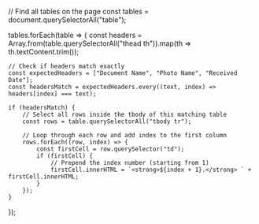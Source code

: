 // Find all tables on the page
const tables = document.querySelectorAll("table");

tables.forEach(table => {
    const headers = Array.from(table.querySelectorAll("thead th")).map(th => th.textContent.trim());

    // Check if headers match exactly
    const expectedHeaders = ["Document Name", "Photo Name", "Received Date"];
    const headersMatch = expectedHeaders.every((text, index) => headers[index] === text);

    if (headersMatch) {
        // Select all rows inside the tbody of this matching table
        const rows = table.querySelectorAll("tbody tr");

        // Loop through each row and add index to the first column
        rows.forEach((row, index) => {
            const firstCell = row.querySelector("td");
            if (firstCell) {
                // Prepend the index number (starting from 1)
                firstCell.innerHTML = `<strong>${index + 1}.</strong> ` + firstCell.innerHTML;
            }
        });
    }
});

